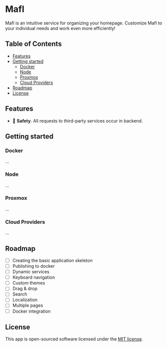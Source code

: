 # Mafl

Mafl is an intuitive service for organizing your homepage. Customize Mafl to your individual needs and work even more efficiently!

## Table of Contents
* [Features](#features)
* [Getting started](#getting-started)
  * [Docker](#docker)
  * [Node](#node)
  * [Proxmox](#proxmox)
  * [Cloud Providers](#cloud-providers)
* [Roadmap](#roadmap)
* [License](#roadmap)

## Features

* 🔐 **Safety**. All requests to third-party services occur in backend.

## Getting started

### Docker

...

### Node

...

### Proxmox

...

### Cloud Providers

...

## Roadmap

* [ ] Creating the basic application skeleton
* [ ] Publishing to docker
* [ ] Dynamic services
* [ ] Keyboard navigation
* [ ] Custom themes
* [ ] Drag & drop
* [ ] Search
* [ ] Localization
* [ ] Multiple pages
* [ ] Docker integration

## License

This app is open-sourced software licensed under the [MIT license](https://github.com/hywax/mafl/blob/main/LICENSE).
